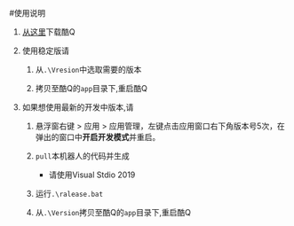 #使用说明

1. [从这里](https://cqp.cc)下载酷Q

3. 使用稳定版请

    1. 从`.\Vresion`中选取需要的版本
    
    2. 拷贝至酷Q的`app`目录下,重启酷Q
    
2. 如果想使用最新的开发中版本,请

    1. 悬浮窗右键 > 应用 > 应用管理，左键点击应用窗口右下角版本号5次，在弹出的窗口中**开启开发模式**并重启。

    2. `pull`本机器人的代码并生成
    
        - 请使用Visual Stdio 2019

    3. 运行`.\ralease.bat`

    4. 从`.\Version`拷贝至酷Q的`app`目录下,重启酷Q

